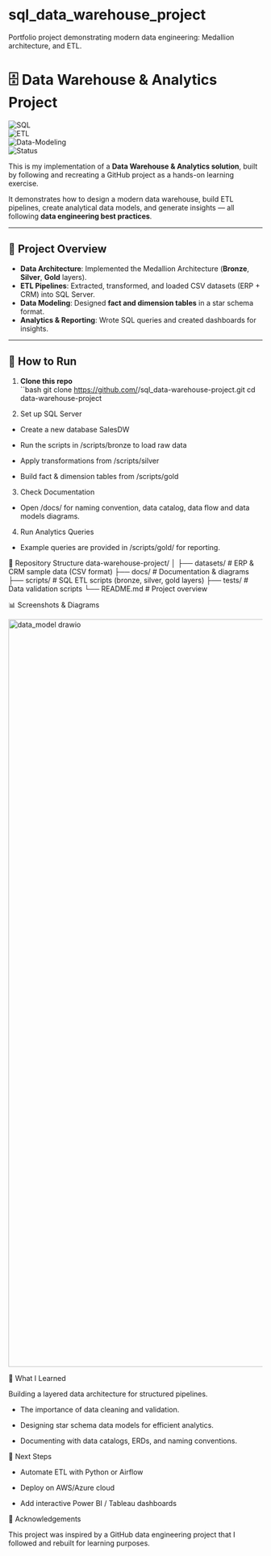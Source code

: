 # sql_data_warehouse_project
Portfolio project demonstrating modern data engineering: Medallion architecture, and ETL.

# 🗄️ Data Warehouse & Analytics Project  

![SQL](https://img.shields.io/badge/SQL-Server-blue)  
![ETL](https://img.shields.io/badge/ETL-Pipeline-green)  
![Data-Modeling](https://img.shields.io/badge/Data-Modeling-Star--Schema-orange)  
![Status](https://img.shields.io/badge/Status-Completed-brightgreen)  

This is my implementation of a **Data Warehouse & Analytics solution**, built by following and recreating a GitHub project as a hands-on learning exercise.  

It demonstrates how to design a modern data warehouse, build ETL pipelines, create analytical data models, and generate insights — all following **data engineering best practices**.  

---

## 📖 Project Overview  

- **Data Architecture**: Implemented the Medallion Architecture (**Bronze**, **Silver**, **Gold** layers).  
- **ETL Pipelines**: Extracted, transformed, and loaded CSV datasets (ERP + CRM) into SQL Server.  
- **Data Modeling**: Designed **fact and dimension tables** in a star schema format.  
- **Analytics & Reporting**: Wrote SQL queries and created dashboards for insights.  

---

## 🚀 How to Run  

1. **Clone this repo**  
  ``bash
   git clone https://github.com/<AkuaDankwaa>/sql_data-warehouse-project.git
   cd data-warehouse-project


2. Set up SQL Server

  - Create a new database SalesDW

  - Run the scripts in /scripts/bronze to load raw data

  - Apply transformations from /scripts/silver

  - Build fact & dimension tables from /scripts/gold

3. Check Documentation

- Open /docs/ for naming convention, data catalog, data flow and data models diagrams.

4. Run Analytics Queries

- Example queries are provided in /scripts/gold/ for reporting.

📂 Repository Structure
data-warehouse-project/
│
├── datasets/            # ERP & CRM sample data (CSV format)
├── docs/                # Documentation & diagrams
├── scripts/             # SQL ETL scripts (bronze, silver, gold layers)
├── tests/               # Data validation scripts
└── README.md            # Project overview

📊 Screenshots & Diagrams

<img width="2365" height="1483" alt="data_model drawio" src="https://github.com/user-attachments/assets/093aae55-e50d-47ca-9199-0517b6f6c27d" />

📝 What I Learned

Building a layered data architecture for structured pipelines.

- The importance of data cleaning and validation.

- Designing star schema data models for efficient analytics.

- Documenting with data catalogs, ERDs, and naming conventions.

🔮 Next Steps

- Automate ETL with Python or Airflow

- Deploy on AWS/Azure cloud

- Add interactive Power BI / Tableau dashboards

🙌 Acknowledgements

This project was inspired by a GitHub data engineering project that I followed and rebuilt for learning purposes.
